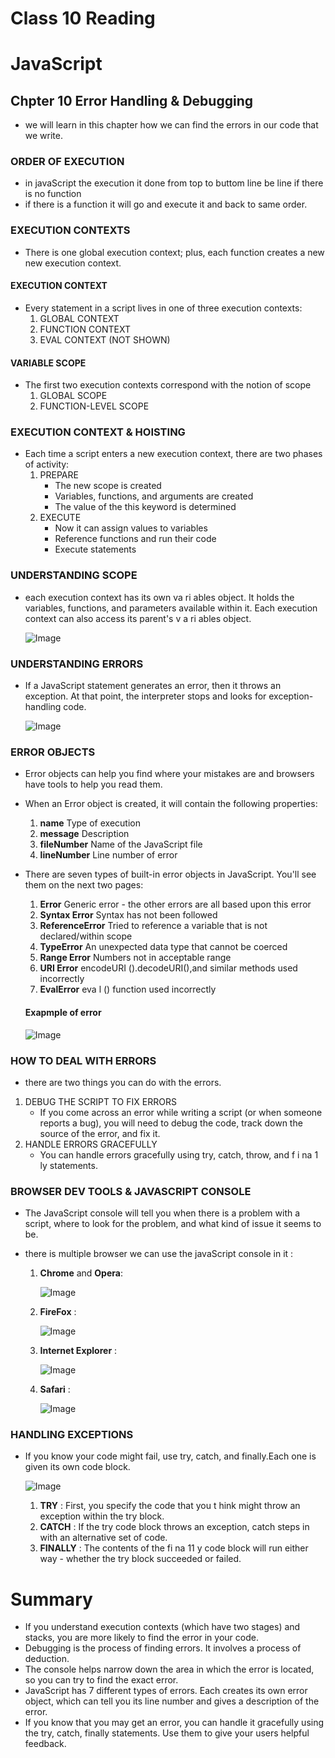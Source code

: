 # Class 10 Reading

# JavaScript

## Chpter 10 Error Handling & Debugging
- we will learn in this chapter how we can find the errors in our code that we write.

### ORDER OF EXECUTION
- in javaScript the execution it done from top to buttom line be line if there is no function 
- if there is a function it will go and execute it and back to same order.
### EXECUTION CONTEXTS
- There is one global execution context; plus, each function creates a new
new execution context.
#### EXECUTION CONTEXT
- Every statement in a script lives in one of three
    execution contexts:
    1. GLOBAL CONTEXT
    2. FUNCTION CONTEXT
    3. EVAL CONTEXT (NOT SHOWN)

#### VARIABLE SCOPE
- The first two execution contexts correspond with the
    notion of scope
    1. GLOBAL SCOPE
    2. FUNCTION-LEVEL SCOPE

### EXECUTION CONTEXT & HOISTING
- Each time a script enters a new execution context, there are two phases
    of activity:
    1. PREPARE
        - The new scope is created
        - Variables, functions, and arguments are created
        - The value of the this keyword is determined
    2. EXECUTE
        - Now it can assign values to variables
        - Reference functions and run their code
        - Execute statements

### UNDERSTANDING SCOPE
- each execution context has its own va ri ables object.
    It holds the variables, functions, and parameters available within it.
    Each execution context can also access its parent's v a ri ables object.

    ![Image](images/scope.png)

### UNDERSTANDING ERRORS
- If a JavaScript statement generates an error, then it throws an exception.
    At that point, the interpreter stops and looks for exception-handling code.

    ![Image](images/underscope.png)

### ERROR OBJECTS
- Error objects can help you find where your mistakes are and browsers have tools to help you read them.
- When an Error object is created, it will contain the following properties:

    1. **name** Type of execution
    2. **message** Description
    3. **fileNumber** Name of the JavaScript file
    4. **lineNumber** Line number of error
- There are seven types of built-in error objects in JavaScript. You'll see them on the next two pages:
    1. **Error** Generic error - the other errors
    are all based upon this error
    2. **Syntax Error** Syntax has not been followed
    3. **ReferenceError** Tried to reference a variable that is not declared/within scope 
    4. **TypeError** An unexpected data type that
    cannot be coerced
    5. **Range Error** Numbers not in acceptable range 
    6. **URI Error** encodeURI ().decodeURI(),and
    similar methods used incorrectly
    7. **EvalError** eva l () function used incorrectly

    #### Exapmple of error

    ![Image](images/error.png)


### HOW TO DEAL WITH ERRORS
- there are two things you can do with the errors.
1. DEBUG THE SCRIPT TO FIX ERRORS
    - If you come across an error while writing a script (or when someone reports a bug), you will need to debug the code, track down the source of the error, and fix it.
2. HANDLE ERRORS GRACEFULLY
    - You can handle errors gracefully using try, catch, throw, and f i na 1 ly statements.

### BROWSER DEV TOOLS & JAVASCRIPT CONSOLE
- The JavaScript console will tell you when there is a problem with a script,
where to look for the problem, and what kind of issue it seems to be.
- there is multiple browser we can use the javaScript console in it :

    1. **Chrome** and **Opera**:

        ![Image](images/chrome.png)
    2. **FireFox** :

        ![Image](images/firefox.png)
    3. **Internet Explorer** :

        ![Image](images/eg.png)
    4. **Safari** :

        ![Image](images/safari.png)


### HANDLING EXCEPTIONS
- If you know your code might fail, use try, catch, and finally.Each one is given its own code block.

    ![Image](images/trycatch.png)

    1. **TRY** : First, you specify the code
            that you t hink might throw an
            exception within the try block.
    2. **CATCH** : If the try code block throws an
        exception, catch steps in with an
        alternative set of code.
    3. **FINALLY** : The contents of the fi na 11 y
        code block will run either
        way - whether the try block
        succeeded or failed.


# Summary
- If you understand execution contexts (which have two
stages) and stacks, you are more likely to find the error
in your code.
- Debugging is the process of finding errors. It involves a
process of deduction.
- The console helps narrow down the area in which the
error is located, so you can try to find the exact error.
- JavaScript has 7 different types of errors. Each creates
its own error object, which can tell you its line number
and gives a description of the error.
- If you know that you may get an error, you can handle
it gracefully using the try, catch, finally statements.
Use them to give your users helpful feedback.